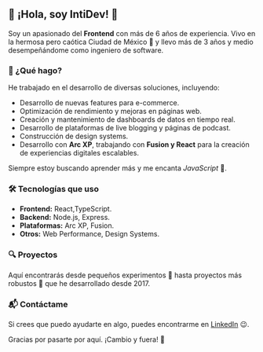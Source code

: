 <!--
**IntiDev/IntiDev** is a ✨ _special_ ✨ repository because its `README.md` (this file) appears on your GitHub profile. -->

## 👋 ¡Hola, soy IntiDev! 🖖  

Soy un apasionado del **Frontend** con más de 6 años de experiencia. Vivo en la hermosa pero caótica Ciudad de México 🏢 y llevo más de 3 años y medio desempeñándome como ingeniero de software.  

### 🚀 ¿Qué hago?  
He trabajado en el desarrollo de diversas soluciones, incluyendo:  
- Desarrollo de nuevas features para e-commerce.  
- Optimización de rendimiento y mejoras en páginas web.  
- Creación y mantenimiento de dashboards de datos en tiempo real.  
- Desarrollo de plataformas de live blogging y páginas de podcast.  
- Construcción de design systems.  
- Desarrollo con **Arc XP**, trabajando con **Fusion y React** para la creación de experiencias digitales escalables.  

Siempre estoy buscando aprender más y me encanta *JavaScript* 💛.  

### 🛠 Tecnologías que uso  
- **Frontend:** React,TypeScript.  
- **Backend:** Node.js, Express.  
- **Plataformas:** Arc XP, Fusion.  
- **Otros:** Web Performance, Design Systems.  

### 🔍 Proyectos  
Aquí encontrarás desde pequeños experimentos 🧪 hasta proyectos más robustos 🤖 que he desarrollado desde 2017.  

### 📬 Contáctame  
Si crees que puedo ayudarte en algo, puedes encontrarme en [LinkedIn](https://www.linkedin.com/in/intidev/) 😉.  

Gracias por pasarte por aquí. ¡Cambio y fuera! 🚀  
